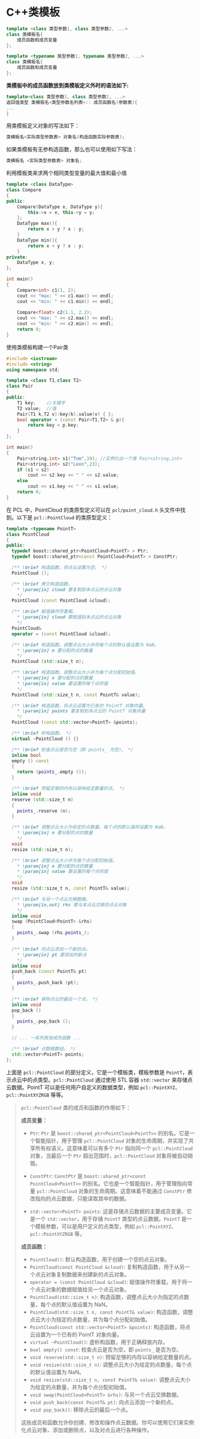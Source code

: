 # C++类模板

```c++
template <class 类型参数1, class 类型参数2, ...>
class 类模板名{
    成员函数和成员变量
};

template <typename 类型参数1, typename 类型参数2, ...>
class 类模板名{
    成员函数和成员变量
};
```

**类模板中的成员函数放到类模板定义外时的语法如下:**

```c++
template<class 类型参数1, class 类型参数2, ...>
返回值类型 类模板名<类型参数名列表>:: 成员函数名(参数表){
...
}
```

用类模板定义对象的写法如下：

```c++
类模板名<实际类型参数表> 对象名(构造函数实际参数表);
```

如果类模板有无参构造函数，那么也可以使用如下写法：

```c++
类模板名 <实际类型参数表> 对象名;
```

利用模板类来求两个相同类型变量的最大值和最小值

```c++
template <class DataType>
class Compare
{
public:
    Compare(DataType x, DataType y){
        this->x = x, this->y = y;
    };  
    DataType max(){
        return x > y ? x : y;
    }
    DataType min(){
        return x < y ? x : y;
    }
private:
    DataType x, y;
};

int main()
{
    Compare<int> c1(1, 2);
    cout << "max: " << c1.max() << endl;
    cout << "min: " << c1.min() << endl;
    
    Compare<float> c2(1.1, 2.2);
    cout << "max: " << c2.max() << endl;
    cout << "min: " << c2.min() << endl;
    return 0;
}
```

使用类模板构建一个Pair类

```c++
#include <iostream>
#include <string>
using namespace std;

template <class T1,class T2>
class Pair
{
public:
    T1 key;    //关键字
    T2 value;  //值
    Pair(T1 k,T2 v):key(k),value(v) { };
    bool operator < (const Pair<T1,T2> & p){
        return key < p.key;
    }
};

int main()
{
    Pair<string,int> s1("Tom",19); //实例化出一个类 Pair<string,int>
    Pair<string,int> s2("Leon",23);
    if (s1 < s2)
        cout << s2.key << " " << s2.value;
    else
        cout << s1.key << " " << s1.value;
    return 0;
}
```





在 PCL 中，PointCloud 的类原型定义可以在 `pcl/point_cloud.h` 头文件中找到。以下是 `pcl::PointCloud` 的类原型定义：

```c++
template <typename PointT>
class PointCloud
{
public:
  typedef boost::shared_ptr<PointCloud<PointT> > Ptr;
  typedef boost::shared_ptr<const PointCloud<PointT> > ConstPtr;

  /** \brief 构造函数。将点云设置为空。 */
  PointCloud ();

  /** \brief 拷贝构造函数。
    * \param[in] cloud 要复制到本点云的点云对象
    */
  PointCloud (const PointCloud &cloud);

  /** \brief 赋值操作符重载。
    * \param[in] cloud 要赋值到本点云的点云对象
    */
  PointCloud&
  operator = (const PointCloud &cloud);

  /** \brief 构造函数。调整点云大小并将每个点的默认值设置为 NaN。
    * \param[in] n 要分配的点的数量
    */
  PointCloud (std::size_t n);

  /** \brief 构造函数。调整点云大小并为每个点分配初始值。
    * \param[in] n 要分配的点的数量
    * \param[in] value 要设置的每个点的值
    */
  PointCloud (std::size_t n, const PointT& value);

  /** \brief 构造函数。将点云设置为已有的 PointT 对象向量。
    * \param[in] points 要复制到本点云的 PointT 对象向量
    */
  PointCloud (const std::vector<PointT> &points);

  /** \brief 析构函数。 */
  virtual ~PointCloud () {}

  /** \brief 检查点云是否为空（即 points_ 为空）。 */
  inline bool
  empty () const
  {
    return (points_.empty ());
  }

  /** \brief 预留足够的内存以容纳给定数量的点。 */
  inline void
  reserve (std::size_t n)
  {
    points_.reserve (n);
  }

  /** \brief 调整点云大小为给定的点数量。每个点的默认值将设置为 NaN。
    * \param[in] n 要分配的点的数量
    */
  void
  resize (std::size_t n);

  /** \brief 调整点云大小并为每个点分配初始值。
    * \param[in] n 要分配的点的数量
    * \param[in] value 要设置的每个点的值
    */
  void
  resize (std::size_t n, const PointT& value);

  /** \brief 与另一个点云交换数据。
    * \param[in,out] rhs 要与本点云交换的点云对象
    */
  inline void
  swap (PointCloud<PointT> &rhs)
  {
    points_.swap (rhs.points_);
  }

  /** \brief 向点云添加一个新的点。
    * \param[in] pt 要添加的新点
    */
  inline void
  push_back (const PointT& pt)
  {
    points_.push_back (pt);
  }

  /** \brief 移除点云的最后一个点。 */
  inline void
  pop_back ()
  {
    points_.pop_back ();
  }

  // ... 一系列其他成员函数 ...

  /** \brief 点数据数组。 */
  std::vector<PointT> points;
};
```

上面是 `pcl::PointCloud` 的部分定义，它是一个模板类，模板参数是 `PointT`，表示点云中的点类型。`pcl::PointCloud` 通过使用 STL 容器 `std::vector` 来存储点云数据。PointT 可以是任何用户自定义的数据类型，例如 `pcl::PointXYZ`、`pcl::PointXYZRGB` 等等。

> `pcl::PointCloud` 类的成员和函数的作用如下：
>
> **成员变量：**
>
> - `Ptr`: `Ptr` 是 `boost::shared_ptr<PointCloud<PointT>>` 的别名。它是一个智能指针，用于管理 `pcl::PointCloud` 对象的生命周期，并实现了共享所有权语义。这意味着可以有多个 `Ptr` 指向同一个 `pcl::PointCloud` 对象，当最后一个 `Ptr` 超出范围时，`pcl::PointCloud` 对象将被自动销毁。
> - `ConstPtr`: `ConstPtr` 是 `boost::shared_ptr<const PointCloud<PointT>>` 的别名。它也是一个智能指针，用于管理指向常量 `pcl::PointCloud` 对象的生命周期。这意味着不能通过 `ConstPtr` 修改指向的点云数据，只能读取其中的数据。
>
> - `std::vector<PointT> points`: 这是存储点云数据的主要成员变量。它是一个 `std::vector`，用于存储 `PointT` 类型的点云数据。`PointT` 是一个模板参数，可以是用户定义的点类型，例如 `pcl::PointXYZ`、`pcl::PointXYZRGB` 等。
>
> **成员函数：**
>
> - `PointCloud()`: 默认构造函数，用于创建一个空的点云对象。
> - `PointCloud(const PointCloud &cloud)`: 复制构造函数，用于从另一个点云对象复制数据来创建新的点云对象。
> - `operator = (const PointCloud &cloud)`: 赋值操作符重载，用于将一个点云对象的数据赋值给另一个点云对象。
> - `PointCloud(std::size_t n)`: 构造函数，调整点云大小为指定的点数量，每个点的默认值设置为 NaN。
> - `PointCloud(std::size_t n, const PointT& value)`: 构造函数，调整点云大小为指定的点数量，并为每个点分配初始值。
> - `PointCloud(const std::vector<PointT> &points)`: 构造函数，将点云设置为一个已有的 PointT 对象向量。
> - `virtual ~PointCloud()`: 虚析构函数，用于正确释放内存。
> - `bool empty() const`: 检查点云是否为空，即 `points_` 是否为空。
> - `void reserve(std::size_t n)`: 预留足够的内存以容纳给定数量的点。
> - `void resize(std::size_t n)`: 调整点云大小为给定的点数量，每个点的默认值设置为 NaN。
> - `void resize(std::size_t n, const PointT& value)`: 调整点云大小为给定的点数量，并为每个点分配初始值。
> - `void swap(PointCloud<PointT> &rhs)`: 与另一个点云交换数据。
> - `void push_back(const PointT& pt)`: 向点云添加一个新的点。
> - `void pop_back()`: 移除点云的最后一个点。
>
> 这些成员和函数允许你创建、修改和操作点云数据。你可以使用它们来实例化点云对象、添加或删除点，以及对点云进行各种操作。



